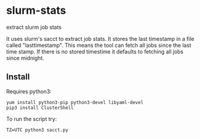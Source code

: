 # slurm-stats
extract slurm job stats

It uses slurm's sacct to extract job stats.
It stores the last timestamp in a file called "lasttimestamp".
This means the tool can fetch all jobs since the last time stamp.
If there is no stored timestime it defaults to fetching all jobs since midnight.

## Install

Requires python3:

    yum install python3-pip python3-devel libyaml-devel
    pip3 install ClusterShell

To run the script try:

    TZ=UTC python3 sacct.py
